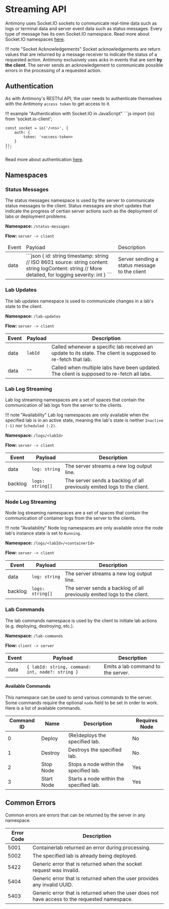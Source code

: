 # Streaming API

Antimony uses Socket.IO sockets to communicate real-time data such as logs or terminal data and server event data such as status messages. Every type of message has its own Socket.IO namespace. Read more about Socket.IO namespaces [here](https://socket.io/docs/v4/namespaces/).

!!! note "Socket Acknowledgements"
    Socket acknowledgements are return values that are returned by a message receiver to indicate the status of a requested action. Antimony exclusively uses acks in events that are sent **by the client**. The server sends an acknowledgement to communicate possible errors in the processing of a requested action. 

## Authentication

As with Antimony's RESTful API, the user needs to authenticate themselves with the Antimony `access token` to get access to it.

!!! example "Authentication with Socket.IO in JavaScript"
    ```js
    import {io} from 'socket.io-client';

    const socket = io('/<ns>', {
        auth: {
            token: '<access-token>
        }
    });
    ```

Read more about authentication [here](../implementation/authentication.md).

## Namespaces

### Status Messages

The status messages namespace is used by the server to communicate status messages to the client. Status messages are short updates that indicate the progress of certian server actions such as the deployment of labs or deployment problems.

**Namespace:** `/status-messages`

**Flow:** `server -> client`

<table>
<thead>
<tr><td>Event</td><td>Payload</td><td>Description</td></tr>
</thead>
<tbody>
<tr><td>data</td><td>
```json
{
    id: string
    timestamp: string // ISO 8601
    source: string
    content: string
    logContent: string // More detailed, for logging
    severity: int
}
```
</pre></td><td>Server sending a status message to the client</td></tr>
</tbody>
</table>

### Lab Updates

The lab updates namespace is used to communicate changes in a lab's state to the client.

**Namespace:** `/lab-updates`

**Flow:** `server -> client`

| Event | Payload | Description |
| ---- | ---- | ---- |
| data | `labId` | Called whenever a specific lab received an update to its state. The client is supposed to re-fetch that lab. |
| data | `""` | Called when multiple labs have been updated. The client is supposed to re-fetch all labs. |

### Lab Log Streaming

Lab log streaming namespaces are a set of spaces that contain the communication of lab logs from the server to the clients.

!!! note "Availability"
    Lab log namespaces are only available when the specified lab is in an active state, meaning the lab's state is neither `Inactive (-1)` nor `Scheduled (-2)`.

**Namespace:** `/logs/<labId>`

**Flow:** `server -> client`

| Event | Payload | Description |
| -- | -- | -- |
| data | `log: string` | The server streams a new log output line. |
| backlog | `logs: string[]` | The server sends a backlog of all previously emited logs to the client. |

### Node Log Streaming

Node log streaming namespaces are a set of spaces that contain the communication of container logs from the server to the clients.

!!! note "Availability"
    Node log namespaces are only available once the node lab's instance state is set to `Running`.

**Namespace:** `/logs/<labId>/<containerId>`

**Flow:** `server -> client`

| Event | Payload | Description |
| -- | -- | -- |
| data | `log: string` | The server streams a new log output line. |
| backlog | `logs: string[]` | The server sends a backlog of all previously emited logs to the client. |

### Lab Commands
 
 The lab commands namespace is used by the client to initiate lab actions (e.g. deploying, destroying, etc.).

**Namespace:** `/lab-commands`

**Flow:** `client -> server`

| Event | Payload | Description |
| -- | -- | -- |
| data | `{ labId: string, command: int, node?: string }` | Emits a lab command to the server. |

#### Available Commands

This namespace can be used to send various commands to the server. Some commands require the optional `node` field to be set in order to work. Here is a list of available commands.

| Command ID | Name | Description | Requires Node |
| -- | -- | -- | -- |
| 0 | Deploy | (Re)deploys the specified lab. |  No |
| 1 | Destroy | Destroys the specified lab. | No |
| 2 | Stop Node | Stops a node within the specified lab. | Yes |
| 3 | Start Node | Starts a node within the specified lab. | Yes | 

## Common Errors

Common errors are errors that can be returned by the server in any namespace.

| Error Code | Description |
| ------ | ------ |
| 5001 | Containerlab returned an error during processing. |
| 5002 | The specified lab is already being deployed. |
| 5422 | Generic error that is returned when the socket request was invalid. |
| 5404 | Generic error that is returned when the user provides any invalid UUID. |
| 5403 | Generic error that is returned when the user does not have access to the requested namespace. | 
